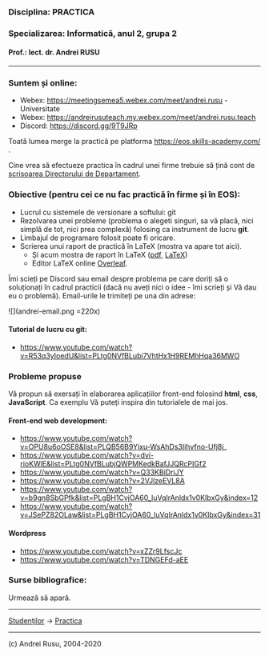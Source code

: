 
### **Disciplina**: PRACTICA

### **Specializarea**: Informatică, anul 2, grupa 2

#### Prof.: lect. dr. Andrei RUSU

---

### Suntem și online: 
- Webex: https://meetingsemea5.webex.com/meet/andrei.rusu - Universitate
- Webex: https://andreirusuteach.my.webex.com/meet/andrei.rusu.teach
- Discord: https://discord.gg/9T9JRp


Toată lumea merge la practică pe platforma https://eos.skills-academy.com/ .

Cine vrea să efectueze practica în cadrul unei firme trebuie să țină cont de [scrisoarea Directorului de Departament](./practica2020FIRME.pdf). 

### Obiective (pentru cei ce nu fac practică în firme și în EOS):

- Lucrul cu sistemele de versionare a softului: git
- Rezolvarea unei probleme (problema o alegeti singuri, sa vă placă, nici simplă de tot, nici prea complexă) folosing ca instrument de lucru __git__. 
- Limbajul de programare folosit poate fi oricare.
- Scrierea unui raport de practică în LaTeX (mostra va apare tot aici).
  - Și acum mostra de raport în LaTeX ([pdf](https://www.overleaf.com/read/tsgkmrfqjbgz), [LaTeX](https://www.overleaf.com/read/tsgkmrfqjbgz))
  - Editor LaTeX online [Overleaf](https://www.overleaf.com?r=bcec7732&rm=d&rs=b).  

Îmi scieți pe Discord sau email despre problema pe care doriți să o soluționați în cadrul practicii (dacă nu aveți nici o idee - îmi scrieți și Vă dau eu o problemă). Email-urile le trimiteți pe una din adrese: 

![](andrei-email.png =220x)


#### Tutorial de lucru cu __git__: 

- https://www.youtube.com/watch?v=R53q3yIoedU&list=PLtg0NVfBLubi7VhtHx1H9REMhHqa36MWO

### Probleme propuse

Vă propun să exersați în elaborarea aplicațiilor front-end folosind __html__, __css__, __JavaScript__. Ca exemplu Vă puteți inspira din tutorialele de mai jos.

#### Front-end web development: 

- https://www.youtube.com/watch?v=OPU8u6oOSE8&list=PLQB56B9Yjxu-WsAhDs3Iihvfno-Ufj8j_ 
- https://www.youtube.com/watch?v=dvi-rioKWlE&list=PLtg0NVfBLubjQWPMKedkBafJJQRcPIGf2
- https://www.youtube.com/watch?v=Q33KBiDriJY
- https://www.youtube.com/watch?v=2VJlzeEVL8A
- https://www.youtube.com/watch?v=b9gn8SbGPfk&list=PLgBH1CvjOA60_luVqIrAnldx1v0KIbxGy&index=12
- https://www.youtube.com/watch?v=JSePZ82OLaw&list=PLgBH1CvjOA60_luVqIrAnldx1v0KIbxGy&index=31



#### Wordpress

- https://www.youtube.com/watch?v=xZZr9LfscJc
- https://www.youtube.com/watch?v=TDNGEFd-aEE


### Surse bibliografice:

Urmează să apară. 


***

[Studenților](./) -> [Practica]() 

---

(c) Andrei Rusu, 2004-2020


